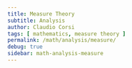```yaml
---
title: Measure Theory
subtitle: Analysis
author: Claudio Corsi
tags: [ mathematics, measure theory ]
permalink: /math/analysis/measure/
debug: true
sidebar: math-analysis-measure
---
```

